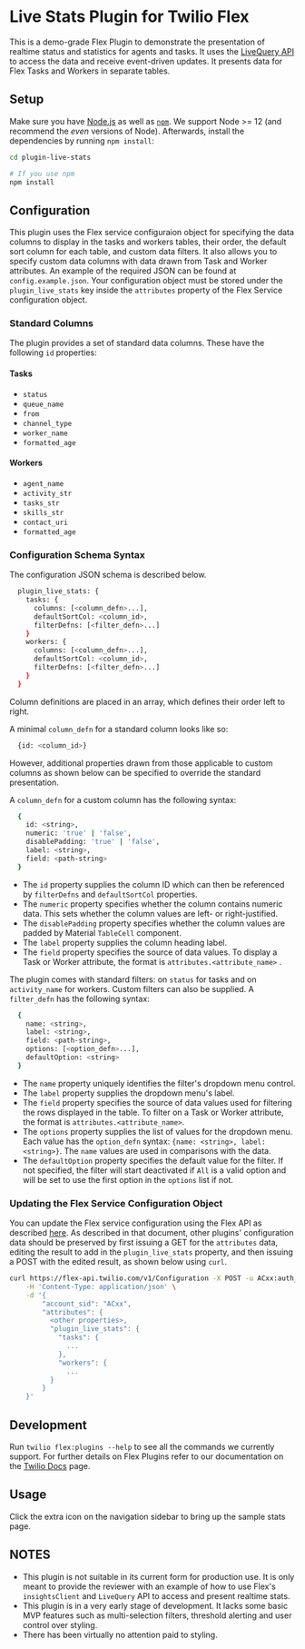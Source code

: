 # Live Stats Plugin for Twilio Flex
This is a demo-grade Flex Plugin to demonstrate the presentation of realtime status and statistics for agents and tasks. It uses the [LiveQuery API](https://www.twilio.com/docs/flex/developer/ui/manager#insightsclient) to access the data and receive event-driven updates. It presents data for Flex Tasks and Workers in separate tables.

## Setup
Make sure you have [Node.js](https://nodejs.org) as well as [`npm`](https://npmjs.com). We support Node >= 12 (and recommend the _even_ versions of Node). Afterwards, install the dependencies by running `npm install`:

```bash
cd plugin-live-stats

# If you use npm
npm install
```

## Configuration
This plugin uses the Flex service configuraion object for specifying the data columns to display in the tasks and workers tables, their order, the default sort column for each table, and custom data filters. It also allows you to specify custom data columns with data drawn from Task and Worker attributes. An example of the required JSON can be found at `config.example.json`. Your configuration object must be stored under the `plugin_live_stats` key inside the `attributes` property of the Flex Service configuration object.

### Standard Columns
The plugin provides a set of standard data columns. These have the following `id` properties:

#### Tasks
- `status`
- `queue_name`
- `from`
- `channel_type`
- `worker_name`
- `formatted_age`

#### Workers
- `agent_name`
- `activity_str`
- `tasks_str`
- `skills_str`
- `contact_uri`
- `formatted_age`

### Configuration Schema Syntax
The configuration JSON schema is described below.

```bash
  plugin_live_stats: {
    tasks: {
      columns: [<column_defn>...],
      defaultSortCol: <column_id>,
      filterDefns: [<filter_defn>...]
    }
    workers: {
      columns: [<column_defn>...],
      defaultSortCol: <column_id>,
      filterDefns: [<filter_defn>...]
    }
  }
```
Column definitions are placed in an array, which defines their order left to right.

A minimal `column_defn` for a standard column looks like so:
```bash
  {id: <column_id>}
```
However, additional properties drawn from those applicable to custom columns as shown below can be specified to override the standard presentation.

A `column_defn` for a custom column has the following syntax:
```bash
  {
    id: <string>,
    numeric: 'true' | 'false',
    disablePadding: 'true' | 'false',
    label: <string>,
    field: <path-string>
  }
```

- The `id` property supplies the column ID which can then be referenced by `filterDefns` and `defaultSortCol` properties.
- The `numeric` property specifies whether the column contains numeric data. This sets whether the column values are left- or right-justified.
- The `disablePadding` property specifies whether the column values are padded by Material `TableCell` component.
- The `label` property supplies the column heading label.
- The `field` property specifies the source of data values. To display a Task or Worker attribute, the format is `attributes.<attribute_name>` .

The plugin comes with standard filters: on `status` for tasks and on `activity_name` for workers. Custom filters can also be supplied. A `filter_defn` has the following syntax:
```bash
  {
    name: <string>,
    label: <string>,
    field: <path-string>,
    options: [<option_defn>...],
    defaultOption: <string>
  }
```

- The `name` property uniquely identifies the filter's dropdown menu control.
- The `label` property supplies the dropdown menu's label.
- The `field` property specifies the source of data values used for filtering the rows displayed in the table. To filter on a Task or Worker attribute, the format is `attributes.<attribute_name>`.
- The `options` property supplies the list of values for the dropdown menu. Each value has the `option_defn` syntax: `{name: <string>, label: <string>}`. The `name` values are used in comparisons with the data.
- The `defaultOption` property specifies the default value for the filter. If not specified, the filter will start deactivated if `All` is a valid option and will be set to use the first option in the `options` list if not.

### Updating the Flex Service Configuration Object
You can update the Flex service configuration using the Flex API as described [here](https://www.twilio.com/docs/flex/ui/configuration#modifying-configuration-for-flextwiliocom). As described in that document, other plugins' configuration data should be preserved by first issuing a GET for the `attributes` data, editing the result to add in the `plugin_live_stats` property, and then issuing a POST with the edited result, as shown below using `curl`.

```bash
curl https://flex-api.twilio.com/v1/Configuration -X POST -u ACxx:auth_token \
    -H 'Content-Type: application/json' \
    -d '{
        "account_sid": "ACxx",
        "attributes": {
          <other properties>,
          "plugin_live_stats": {
            "tasks": {
              ...
            },
            "workers": {
              ...
          }
        }
    }'
```

## Development

Run `twilio flex:plugins --help` to see all the commands we currently support. For further details on Flex Plugins refer to our documentation on the [Twilio Docs](https://www.twilio.com/docs/flex/developer/plugins/cli) page.

## Usage
Click the extra icon on the navigation sidebar to bring up the sample stats page.

## NOTES
- This plugin is not suitable in its current form for production use. It is only meant to provide the reviewer with an example of how to use Flex's `insightsClient` and `LiveQuery` API to access and present realtime stats.
- This plugin is in a very early stage of development. It lacks some basic MVP features such as multi-selection filters, threshold alerting and user control over styling.
- There has been virtually no attention paid to styling.
